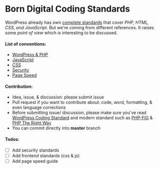 Born Digital Coding Standards
===

WordPress already has own [complete standards](https://codex.wordpress.org/WordPress_Coding_Standards) that cover *PHP, HTML, CSS, and JavaScript*. But we're coming from different references. It raises some *point of view* which is interesting to be discussed.

#### List of conventions:

 * [WordPress & PHP](https://github.com/greenoss/Coding-Standards/tree/master/wp/)
 * [JavaScript](https://github.com/greenoss/Coding-Standards/tree/master/js/)
 * [CSS](https://github.com/greenoss/Coding-Standards/tree/master/css/)
 * [Security](https://github.com/greenoss/Coding-Standards/tree/master/wp/security/)
 * [Page Speed](https://github.com/greenoss/Coding-Standards/tree/master/wp/page-speed/)

#### Contribution:

 * Idea, issue, & discussion: please submit issue
 * Pull request if you want to contribute about: code, word, formatting, & even language corrections
 * Before submitting issue/ discussion, please make sure you've read [WordPress Coding Standard](https://codex.wordpress.org/WordPress_Coding_Standards) and modern standard such as [PHP-FIG](http://www.php-fig.org/psr/) & [PHP The Right Way](http://www.phptherightway.com/)
 * You can commit directly into **master** branch

 #### Todos:

 * [ ] Add security standards
 * [ ] Add frontend standards (css & js)
 * [ ] Add page speed guide
